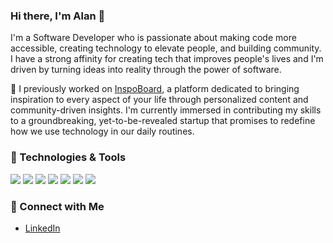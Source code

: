 ### Hi there, I'm Alan 👋

I'm a Software Developer who is passionate about making code more accessible, creating technology to elevate people, and building community. I have a strong affinity for creating tech that improves people's lives and I'm driven by turning ideas into reality through the power of software.

🔭 I previously worked on [InspoBoard](https://www.getinspoboard.com/), a platform dedicated to bringing inspiration to every aspect of your life through personalized content and community-driven insights. I'm currently immersed in contributing my skills to a groundbreaking, yet-to-be-revealed startup that promises to redefine how we use technology in our daily routines.

### 🔧 Technologies & Tools

![](https://img.shields.io/badge/Code-Java-informational?style=flat&logo=java&logoColor=white&color=2bbc8a)
![](https://img.shields.io/badge/Code-Python-informational?style=flat&logo=python&logoColor=white&color=2bbc8a)
![](https://img.shields.io/badge/Code-Node.js-informational?style=flat&logo=node.js&logoColor=white&color=2bbc8a)
![](https://img.shields.io/badge/Code-Express.js-informational?style=flat&logo=express&logoColor=white&color=2bbc8a)
![](https://img.shields.io/badge/Code-React-informational?style=flat&logo=react&logoColor=white&color=2bbc8a)
![](https://img.shields.io/badge/Code-MongoDB-informational?style=flat&logo=mongodb&logoColor=white&color=2bbc8a)
![](https://img.shields.io/badge/Cloud-AWS-informational?style=flat&logo=amazon-aws&logoColor=white&color=2bbc8a)

### 🤝 Connect with Me

- [LinkedIn](https://www.linkedin.com/in/lun-lee/)
